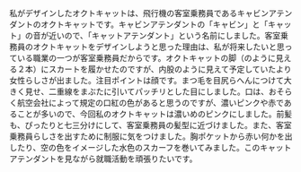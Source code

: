 私がデザインしたオクトキャットは、飛行機の客室乗務員であるキャビンアテンダントのオクトキャットです。キャビンアテンダントの「キャビン」と「キャット」の音が近いので、「キャットアテンダント」という名前にしました。客室乗務員のオクトキャットをデザインしようと思った理由は、私が将来したいと思っている職業の一つが客室乗務員だからです。オクトキャットの脚（のように見える２本）にスカートを履かせたのですが、内股のように見えて予定していたより女性らしさが出ました。注目ポイントは顔です。まつ毛を目尻らへんにつけて大きく見せ、二重線をまぶたに引いてパッチリとした目にしました。口は、おそらく航空会社によって規定の口紅の色があると思うのですが、濃いピンクや赤であることが多いので、今回私のオクトキャットは濃いめのピンクにしました。前髪も、ぴったりと七三分けにして、客室乗務員の髪型に近づけました。また、客室乗務員らしさを出すために制服に気をつけました。胸ポケットから赤い何かを出したり、空の色をイメージした水色のスカーフを巻いてみました。このキャットアテンダントを見ながら就職活動を頑張りたいです。
